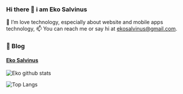### Hi there 👋 i am Eko Salvinus

🌱 I’m love technology, especially about website and mobile apps technology,
📫 You can reach me or say hi at ekosalvinus@gmail.com.

### :memo: Blog
#### [Eko Salvinus](https://ekosalvinus.my.id)

![Eko github stats](https://github-readme-stats.vercel.app/api?username=ekosalvinus)

![Top Langs](https://github-readme-stats.vercel.app/api/top-langs/?username=ekosalvinus&layout=compact)

<!--
**ekosalvinus/ekosalvinus** is a ✨ _special_ ✨ repository because its `README.md` (this file) appears on your GitHub profile.
 
Here are some ideas to get you started:
- 🔭 I’m currently working on ... 
- 🌱 I’m currently learning ...
- 👯 I’m looking to collaborate on ...
- 🤔 I’m looking for help with ...
- 💬 Ask me about ...
- 📫 How to reach me: ...
- 😄 Pronouns: ...
- ⚡ Fun fact: ...
  
-->

